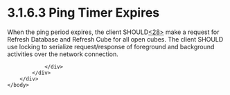 <html dir="LTR" xmlns:mshelp="http://msdn.microsoft.com/mshelp" xmlns:ddue="http://ddue.schemas.microsoft.com/authoring/2003/5" xmlns:xlink="http://www.w3.org/1999/xlink" xmlns:tool="http://www.microsoft.com/tooltip">
    <head>
        <meta http-equiv="Content-Type" content="text/html; CHARSET=utf-8"></meta>
        <meta name="save" content="history"></meta>
        <title>3.1.6.3 Ping Timer Expires</title>
        <xml>
            <mshelp:toctitle title="3.1.6.3 Ping Timer Expires"></mshelp:toctitle>
            <mshelp:rltitle title="[MS-SSAS8]: Ping Timer Expires"></mshelp:rltitle>
            <mshelp:keyword index="A" term="50e12205-4e5a-4bc9-986e-5b674341240b"></mshelp:keyword>
            <mshelp:attr name="DCSext.ContentType" value="open specification"></mshelp:attr>
            <mshelp:attr name="AssetID" value="50e12205-4e5a-4bc9-986e-5b674341240b"></mshelp:attr>
            <mshelp:attr name="TopicType" value="kbRef"></mshelp:attr>
            <mshelp:attr name="DCSext.Title" value="[MS-SSAS8]: Ping Timer Expires" />
        </xml>
    </head>
    <body>
        <div id="header">
            <h1 class="heading">3.1.6.3 Ping Timer Expires</h1>
        </div>
        <div id="mainSection">
            <div id="mainBody">
                <div id="allHistory" class="saveHistory"></div>
                <div id="sectionSection0" class="section" name="collapseableSection">
                    

<p>When the ping period expires, the client SHOULD<a id="Appendix_A_Target_28"></a><a href="05c9e5c4-4566-418c-a56e-69fca8d73f4b.html#Appendix_A_28" aria-label="Product behavior note 28">&lt;28&gt;</a> make a request for Refresh
Database and Refresh Cube for all open cubes. The client SHOULD use locking to
serialize request/response of foreground and background activities over the
network connection. </p>


                </div>
            </div>
        </div>
    </body>
</html>